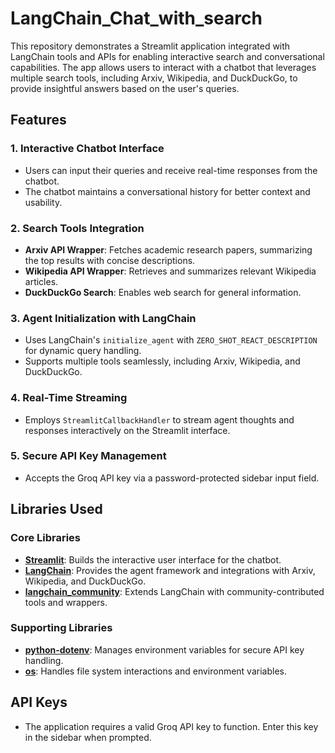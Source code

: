 
# LangChain_Chat_with_search
 This repository demonstrates a Streamlit application integrated with LangChain tools and APIs for enabling interactive search and conversational capabilities. The app allows users to interact with a chatbot that leverages multiple search tools, including Arxiv, Wikipedia, and DuckDuckGo, to provide insightful answers based on the user's queries.



## Features

### 1. **Interactive Chatbot Interface**
   - Users can input their queries and receive real-time responses from the chatbot.
   - The chatbot maintains a conversational history for better context and usability.

### 2. **Search Tools Integration**
   - **Arxiv API Wrapper**: Fetches academic research papers, summarizing the top results with concise descriptions.
   - **Wikipedia API Wrapper**: Retrieves and summarizes relevant Wikipedia articles.
   - **DuckDuckGo Search**: Enables web search for general information.

### 3. **Agent Initialization with LangChain**
   - Uses LangChain's `initialize_agent` with `ZERO_SHOT_REACT_DESCRIPTION` for dynamic query handling.
   - Supports multiple tools seamlessly, including Arxiv, Wikipedia, and DuckDuckGo.

### 4. **Real-Time Streaming**
   - Employs `StreamlitCallbackHandler` to stream agent thoughts and responses interactively on the Streamlit interface.

### 5. **Secure API Key Management**
   - Accepts the Groq API key via a password-protected sidebar input field.

## Libraries Used

### Core Libraries
- **[Streamlit](https://streamlit.io/)**: Builds the interactive user interface for the chatbot.
- **[LangChain](https://github.com/hwchase17/langchain)**: Provides the agent framework and integrations with Arxiv, Wikipedia, and DuckDuckGo.
- **[langchain_community](https://github.com/langchain-ai/langchain-community)**: Extends LangChain with community-contributed tools and wrappers.

### Supporting Libraries
- **[python-dotenv](https://github.com/theskumar/python-dotenv)**: Manages environment variables for secure API key handling.
- **[os](https://docs.python.org/3/library/os.html)**: Handles file system interactions and environment variables.

## API Keys
- The application requires a valid Groq API key to function. Enter this key in the sidebar when prompted.






